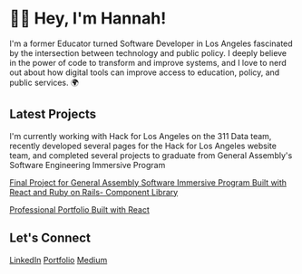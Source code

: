 
# 👩‍💻 Hey, I'm Hannah! 
I'm a former Educator turned Software Developer in Los Angeles fascinated by the intersection between technology and public policy. I deeply believe in the power of code to transform and improve systems, and I love to nerd out about how digital tools can improve access to education, policy, and public services. 🌍

## Latest Projects

I'm currently working with Hack for Los Angeles on the 311 Data team, recently developed several pages for the Hack for Los Angeles website team, and completed several projects to graduate from General Assembly's Software Engineering Immersive Program 

[Final Project for General Assembly Software Immersive Program Built with React and Ruby on Rails- Component Library](https://github.com/hannahlivnat/ComponentLibrary)

[Professional Portfolio Built with React](https://github.com/hannahlivnat/softwaredeveloperportfolio)


## Let's Connect

[LinkedIn](https://www.linkedin.com/in/hannah-livnat/)
[Portfolio](https://hannahlivnat-softwaredeveloper-portfolio.netlify.app/)
[Medium](https://medium.com/@hannahlivnat_2545)
